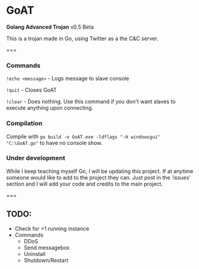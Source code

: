 GoAT
===
**Golang Advanced Trojan** v0.5 Beta

This is a trojan made in Go, using Twitter as a the C&C server. 

===
### Commands
```!echo <message>``` - Logs message to slave console

```!quit``` - Closes GoAT

```!clear``` - Does nothing. Use this command if you don't want slaves to execute anything upon connecting.


### Compilation
Compile with  ```go build -o GoAT.exe -ldflags "-H windowsgui" "C:\GoAT.go"```	to have no console show.


### Under development
While I keep teaching myself Go, I will be updating this project. If at anytime someone would like to add to the project they can. Just post in the 'issues' section and I will add your code and credits to the main project.

===
## TODO:
* Check for >1 running instance
* Commands
  * DDoS
  * Send messagebox
  * Uninstall
  * Shutdown/Restart


